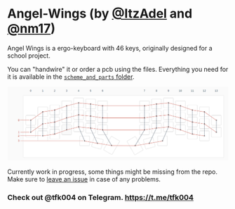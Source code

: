# Angel-Wings (by [@ItzAdel](https://github.com/ItzAdel) and [@nm17](https://github.com/nm17))

Angel Wings is a ergo-keyboard with 46 keys, originally designed for a school project.

You can "handwire" it or order a pcb using the files. Everything you need for it is available in the [`scheme_and_parts` folder](https://github.com/ItzAdel/Angel-Wings/tree/master/scheme_and_parts).

![An image showing the configuration of rows and columns in the keyboard.](https://github.com/ItzAdel/Angel-Wings/raw/main/scheme_and_parts/handwire.png)

Currently work in progress, some things might be missing from the repo. Make sure to [leave an issue](https://github.com/ItzAdel/Angel-Wings/issues/new) in case of any problems.

### Check out @tfk004 on Telegram. https://t.me/tfk004
